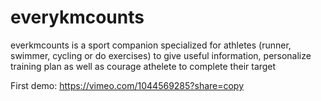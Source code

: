 # everykmcounts 

everkmcounts is a sport companion specialized for athletes (runner, swimmer, cycling or do exercises) to give useful information, personalize training plan as well as courage athelete to complete their target

First demo: https://vimeo.com/1044569285?share=copy

